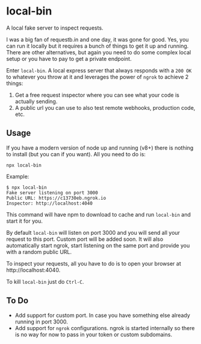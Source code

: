 # local-bin

A local fake server to inspect requests.

I was a big fan of requestb.in and one day, it was gone for good. Yes, you can run it locally but it requires a bunch of things to get it up and running. There are other alternatives, but again you need to do some complex local setup or you have to pay to get a private endpoint.

Enter `local-bin`. A local express server that always responds with a `200 OK` to whatever you throw at it and leverages the power of `ngrok` to achieve 2 things:

1. Get a free request inspector where you can see what your code is actually sending.
2. A public url you can use to also test remote webhooks, production code, etc.

## Usage

If you have a modern version of node up and running (v8+) there is nothing to install (but you can if you want). All you need to do is:

```ssh
npx local-bin
```

Example:

```ssh
$ npx local-bin
Fake server listening on port 3000
Public URL: https://c13730eb.ngrok.io
Inspector: http://localhost:4040
```

This command will have npm to download to cache and run  `local-bin` and start it for you.

By default `local-bin` will listen on port 3000 and you will send all your request to this port. Custom port will be added soon. It will also automatically start ngrok, start listening on the same port and provide you with a random public URL. 

To inspect your requests, all you have to do is to open your browser at http://localhost:4040.

To kill `local-bin` just do `Ctrl-C`.

## To Do

- Add support for custom port. In case you have something else already running in port 3000.
- Add support for `ngrok` configurations. ngrok is started internally so there is no way for now to pass in your token or custom subdomains.
